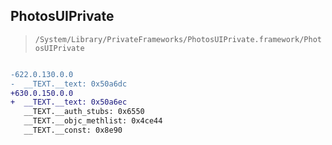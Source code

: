## PhotosUIPrivate

> `/System/Library/PrivateFrameworks/PhotosUIPrivate.framework/PhotosUIPrivate`

```diff

-622.0.130.0.0
-  __TEXT.__text: 0x50a6dc
+630.0.150.0.0
+  __TEXT.__text: 0x50a6ec
   __TEXT.__auth_stubs: 0x6550
   __TEXT.__objc_methlist: 0x4ce44
   __TEXT.__const: 0x8e90

```
